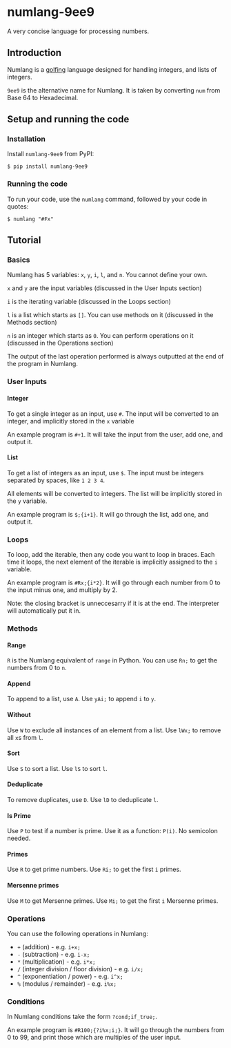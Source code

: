 # numlang-9ee9
A very concise language for processing numbers.

## Introduction

Numlang is a [golfing](https://en.wikipedia.org/wiki/Code_golf) language designed for handling integers, and lists of integers.

`9ee9` is the alternative name for Numlang. It is taken by converting `num` from Base 64 to Hexadecimal.

## Setup and running the code

### Installation

Install `numlang-9ee9` from PyPI:

```
$ pip install numlang-9ee9
```

### Running the code

To run your code, use the `numlang` command, followed by your code in quotes:

```
$ numlang "#Fx"
```

## Tutorial

### Basics

Numlang has 5 variables: `x`, `y`, `i`, `l`, and `n`. You cannot define your own.

`x` and `y` are the input variables (discussed in the User Inputs section)

`i` is the iterating variable (discussed in the Loops section)

`l` is a list which starts as `[]`. You can use methods on it (discussed in the Methods section)

`n` is an integer which starts as `0`. You can perform operations on it (discussed in the Operations section)

The output of the last operation performed is always outputted at the end of the program in Numlang.

### User Inputs

#### Integer

To get a single integer as an input, use `#`.
The input will be converted to an integer, and implicitly stored in the `x` variable

An example program is `#+1`. It will take the input from the user, add one, and output it.

#### List

To get a list of integers as an input, use `$`.
The input must be integers separated by spaces, like `1 2 3 4`.

All elements will be converted to integers. The list will be implicitly stored in the `y` variable.

An example program is `$;{i+1}`. It will go through the list, add one, and output it.

### Loops

To loop, add the iterable, then any code you want to loop in braces.
Each time it loops, the next element of the iterable is implicitly assigned to the `i` variable.

An example program is `#Rx;{i*2}`. It will go through each number from 0 to the input minus one, and multiply by 2.

Note: the closing bracket is unneccesarry if it is at the end. The interpreter will automatically put it in.

### Methods

#### Range

`R` is the Numlang equivalent of `range` in Python. You can use `Rn;` to get the numbers from 0 to `n`.

#### Append

To append to a list, use `A`. Use `yAi;` to append `i` to `y`.

#### Without

Use `W` to exclude all instances of an element from a list. Use `lWx;` to remove all `x`s from `l`.

#### Sort

Use `S` to sort a list. Use `lS` to sort `l`.

#### Deduplicate

To remove duplicates, use `D`. Use `lD` to deduplicate `l`.

#### Is Prime

Use `P` to test if a number is prime. Use it as a function: `P(i)`. No semicolon needed.

#### Primes

Use `R` to get prime numbers. Use `Ri;` to get the first `i` primes.

#### Mersenne primes

Use `M` to get Mersenne primes. Use `Mi;` to get the first `i` Mersenne primes.

### Operations

You can use the following operations in Numlang:

* `+` (addition) - e.g. `i+x;`
* `-` (subtraction) - e.g. `i-x;`
* `*` (multiplication) - e.g. `i*x;`
* `/` (integer division / floor division) - e.g. `i/x;`
* `^` (exponentiation / power) - e.g. `i^x;`
* `%` (modulus / remainder) - e.g. `i%x;`

### Conditions

In Numlang conditions take the form `?cond;if_true;`.

An example program is `#R100;{?i%x;i;}`.
It will go through the numbers from 0 to 99, and print those which are multiples of the user input.
